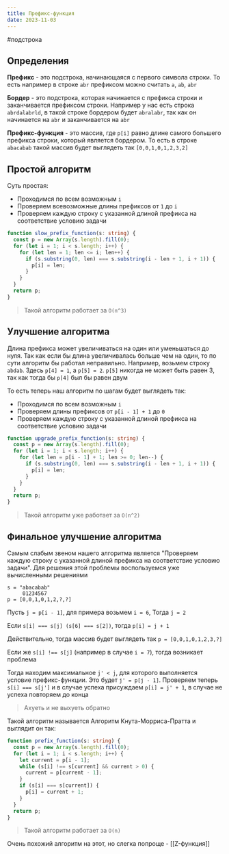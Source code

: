 ```yaml
---
title: Префикс-функция
date: 2023-11-03
---
```

#подстрока 

## Определения
**Префикс** - это подстрока, начинающаяся с первого символа строки. То есть например в строке `abr` префиксом можно считать `a`, `ab`, `abr`

**Бордер** - это подстрока, которая начинается с префикса строки и заканчивается префиксом строки. Например у нас есть строка `abrdalabrld`, в такой строке бордером будет `abralabr`, так как он начинается на `abr` и заканчивается на `abr`

**Префикс-функция** - это массив, где `p[i]` равно длине самого большего префикса строки, который является бордером. То есть в строке `abacabab` такой массив будет выглядеть так `[0,0,1,0,1,2,3,2]`

## Простой алгоритм
Суть простая:
- Проходимся по всем возможным `i`
- Проверяем всевозможные длины префиксов от `1` до `i`
- Проверяем каждую строку с указанной длиной префикса на соответствие условию задачи
```ts
function slow_prefix_function(s: string) {  
  const p = new Array(s.length).fill(0);  
  for (let i = 1; i < s.length; i++) {  
    for (let len = 1; len <= i; len++) {  
      if (s.substring(0, len) === s.substring(i - len + 1, i + 1)) {  
        p[i] = len;  
      }  
    }  
  }  
  return p;  
}
```

> Такой алгоритм работает за `O(n^3)`

## Улучшение алгоритма
Длина префикса может увеличиваться на один или уменьшаться до нуля. Так как если бы длина увеличивалась больше чем на один, то по сути алгоритм бы работал неправильно. Например, возьмем строку `abdab`. Здесь `p[4] = 1`, а `p[5] = 2`. `p[5]` никогда не может быть равен 3, так как тогда бы `p[4]` был бы равен двум

То есть теперь наш алгоритм по шагам будет выглядеть так:
- Проходимся по всем возможным `i`
- Проверяем длины префиксов от `p[i - 1] + 1` до `0`
- Проверяем каждую строку с указанной длиной префикса на соответствие условию задачи
```ts
function upgrade_prefix_function(s: string) {  
  const p = new Array(s.length).fill(0);  
  for (let i = 1; i < s.length; i++) {  
    for (let len = p[i - 1] + 1; len >= 0; len--) {  
      if (s.substring(0, len) === s.substring(i - len + 1, i + 1)) {  
        p[i] = len;  
      }  
    }  
  }  
  return p;  
}
```

> Такой алгоритм уже работает за `O(n^2)`

## Финальное улучшение алгоритма
Самым слабым звеном нашего алгоритма является "Проверяем каждую строку с указанной длиной префикса на соответствие условию задачи". Для решения этой проблемы воспользуемся уже вычисленными решениями

`s = "abacabab"`  
`     01234567`  
`p = [0,0,1,0,1,2,?,?]`  

Пусть `j = p[i - 1]`, для примера возьмем `i = 6`, Тогда `j = 2`

Если `s[i] === s[j] (s[6] === s[2])`, тогда `p[i] = j + 1`

Действительно, тогда массив будет выглядеть так `p = [0,0,1,0,1,2,3,?]`

Если же `s[i] !== s[j]` (например в случае `i = 7`), тогда возникает проблема

Тогда находим максимальное `j' < j`, для которого выполняется условие префикс-функции. Это будет `j' = p[j - 1]`. Проверяем теперь `s[i] === s[j']` и в случае успеха присуждаем `p[i] = j' + 1`, в случае не успеха повторяем до конца

> Ахуеть и не выхуеть обратно

Такой алгоритм называется Алгоритм Кнута-Морриса-Пратта и выглядит он так:
```ts
function prefix_function(s: string) {  
  const p = new Array(s.length).fill(0);  
  for (let i = 1; i < s.length; i++) {  
    let current = p[i - 1];  
    while (s[i] !== s[current] && current > 0) {  
      current = p[current - 1];  
    }  
    if (s[i] === s[current]) {  
      p[i] = current + 1;  
    }  
  }  
  return p;  
}
```

> Такой алгоритм работает за `O(n)`

Очень похожий алгоритм на этот, но слегка попроще - [[Z-функция]]